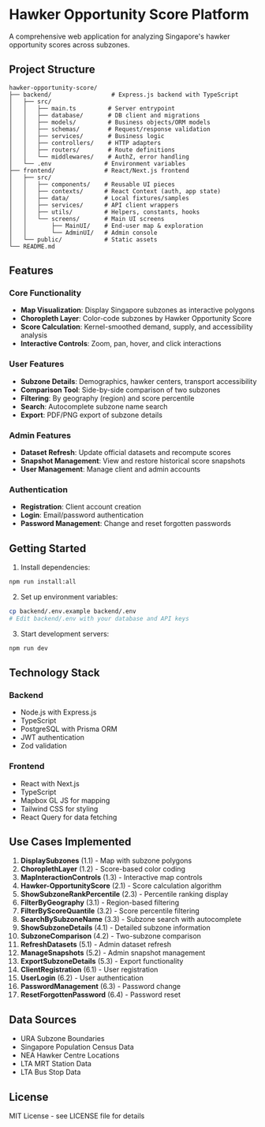# Hawker Opportunity Score Platform

A comprehensive web application for analyzing Singapore's hawker opportunity scores across subzones.

## Project Structure

```
hawker-opportunity-score/
├── backend/                 # Express.js backend with TypeScript
│   ├── src/
│   │   ├── main.ts         # Server entrypoint
│   │   ├── database/       # DB client and migrations
│   │   ├── models/         # Business objects/ORM models
│   │   ├── schemas/        # Request/response validation
│   │   ├── services/       # Business logic
│   │   ├── controllers/    # HTTP adapters
│   │   ├── routers/        # Route definitions
│   │   └── middlewares/    # AuthZ, error handling
│   └── .env               # Environment variables
├── frontend/              # React/Next.js frontend
│   ├── src/
│   │   ├── components/    # Reusable UI pieces
│   │   ├── contexts/      # React Context (auth, app state)
│   │   ├── data/          # Local fixtures/samples
│   │   ├── services/      # API client wrappers
│   │   ├── utils/         # Helpers, constants, hooks
│   │   └── screens/       # Main UI screens
│   │       ├── MainUI/    # End-user map & exploration
│   │       └── AdminUI/   # Admin console
│   └── public/            # Static assets
└── README.md
```

## Features

### Core Functionality
- **Map Visualization**: Display Singapore subzones as interactive polygons
- **Choropleth Layer**: Color-code subzones by Hawker Opportunity Score
- **Score Calculation**: Kernel-smoothed demand, supply, and accessibility analysis
- **Interactive Controls**: Zoom, pan, hover, and click interactions

### User Features
- **Subzone Details**: Demographics, hawker centers, transport accessibility
- **Comparison Tool**: Side-by-side comparison of two subzones
- **Filtering**: By geography (region) and score percentile
- **Search**: Autocomplete subzone name search
- **Export**: PDF/PNG export of subzone details

### Admin Features
- **Dataset Refresh**: Update official datasets and recompute scores
- **Snapshot Management**: View and restore historical score snapshots
- **User Management**: Manage client and admin accounts

### Authentication
- **Registration**: Client account creation
- **Login**: Email/password authentication
- **Password Management**: Change and reset forgotten passwords

## Getting Started

1. Install dependencies:
```bash
npm run install:all
```

2. Set up environment variables:
```bash
cp backend/.env.example backend/.env
# Edit backend/.env with your database and API keys
```

3. Start development servers:
```bash
npm run dev
```

## Technology Stack

### Backend
- Node.js with Express.js
- TypeScript
- PostgreSQL with Prisma ORM
- JWT authentication
- Zod validation

### Frontend
- React with Next.js
- TypeScript
- Mapbox GL JS for mapping
- Tailwind CSS for styling
- React Query for data fetching

## Use Cases Implemented

1. **DisplaySubzones** (1.1) - Map with subzone polygons
2. **ChoroplethLayer** (1.2) - Score-based color coding
3. **MapInteractionControls** (1.3) - Interactive map controls
4. **Hawker-OpportunityScore** (2.1) - Score calculation algorithm
5. **ShowSubzoneRankPercentile** (2.3) - Percentile ranking display
6. **FilterByGeography** (3.1) - Region-based filtering
7. **FilterByScoreQuantile** (3.2) - Score percentile filtering
8. **SearchBySubzoneName** (3.3) - Subzone search with autocomplete
9. **ShowSubzoneDetails** (4.1) - Detailed subzone information
10. **SubzoneComparison** (4.2) - Two-subzone comparison
11. **RefreshDatasets** (5.1) - Admin dataset refresh
12. **ManageSnapshots** (5.2) - Admin snapshot management
13. **ExportSubzoneDetails** (5.3) - Export functionality
14. **ClientRegistration** (6.1) - User registration
15. **UserLogin** (6.2) - User authentication
16. **PasswordManagement** (6.3) - Password change
17. **ResetForgottenPassword** (6.4) - Password reset

## Data Sources

- URA Subzone Boundaries
- Singapore Population Census Data
- NEA Hawker Centre Locations
- LTA MRT Station Data
- LTA Bus Stop Data

## License

MIT License - see LICENSE file for details
